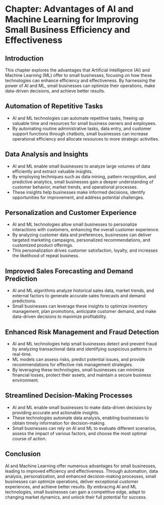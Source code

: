 **Chapter: Advantages of AI and Machine Learning for Improving Small Business Efficiency and Effectiveness**
============================================================================================================

Introduction
------------

This chapter explores the advantages that Artificial Intelligence (AI) and Machine Learning (ML) offer to small businesses, focusing on how these technologies can enhance efficiency and effectiveness. By harnessing the power of AI and ML, small businesses can optimize their operations, make data-driven decisions, and achieve better results.

Automation of Repetitive Tasks
------------------------------

* AI and ML technologies can automate repetitive tasks, freeing up valuable time and resources for small business owners and employees.
* By automating routine administrative tasks, data entry, and customer support functions through chatbots, small businesses can increase operational efficiency and allocate resources to more strategic activities.

Data Analysis and Insights
--------------------------

* AI and ML enable small businesses to analyze large volumes of data efficiently and extract valuable insights.
* By employing techniques such as data mining, pattern recognition, and predictive analytics, small businesses gain a deeper understanding of customer behavior, market trends, and operational processes.
* These insights help businesses make informed decisions, identify opportunities for improvement, and address potential challenges.

Personalization and Customer Experience
---------------------------------------

* AI and ML technologies allow small businesses to personalize interactions with customers, enhancing the overall customer experience.
* By analyzing customer data and preferences, businesses can deliver targeted marketing campaigns, personalized recommendations, and customized product offerings.
* This personalization drives customer satisfaction, loyalty, and increases the likelihood of repeat business.

Improved Sales Forecasting and Demand Prediction
------------------------------------------------

* AI and ML algorithms analyze historical sales data, market trends, and external factors to generate accurate sales forecasts and demand predictions.
* Small businesses can leverage these insights to optimize inventory management, plan promotions, anticipate customer demand, and make data-driven decisions to maximize profitability.

Enhanced Risk Management and Fraud Detection
--------------------------------------------

* AI and ML technologies help small businesses detect and prevent fraud by analyzing transactional data and identifying suspicious patterns in real-time.
* ML models can assess risks, predict potential issues, and provide recommendations for effective risk management strategies.
* By leveraging these technologies, small businesses can minimize financial losses, protect their assets, and maintain a secure business environment.

Streamlined Decision-Making Processes
-------------------------------------

* AI and ML enable small businesses to make data-driven decisions by providing accurate and actionable insights.
* These technologies automate data analysis, enabling businesses to obtain timely information for decision-making.
* Small businesses can rely on AI and ML to evaluate different scenarios, assess the impact of various factors, and choose the most optimal course of action.

Conclusion
----------

AI and Machine Learning offer numerous advantages for small businesses, leading to improved efficiency and effectiveness. Through automation, data analysis, personalization, and enhanced decision-making processes, small businesses can optimize operations, deliver exceptional customer experiences, and achieve better results. By embracing AI and ML technologies, small businesses can gain a competitive edge, adapt to changing market dynamics, and unlock their full potential for success.
